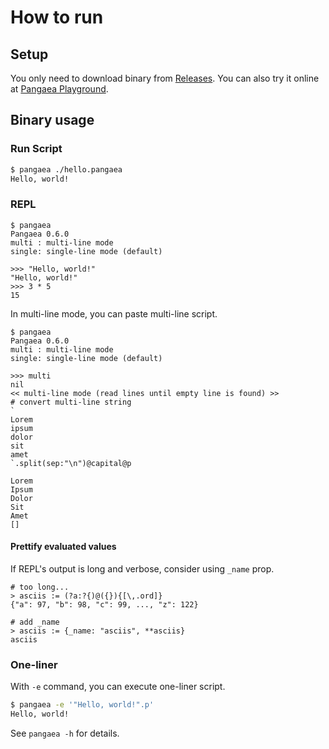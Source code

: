 # How to run

## Setup

You only need to download binary from [Releases](https://github.com/Syuparn/Pangaea/releases). You can also try it online at [Pangaea Playground](https://syuparn.github.io/Pangaea/).

## Binary usage
### Run Script

```bash
$ pangaea ./hello.pangaea
Hello, world!
```

### REPL

```
$ pangaea
Pangaea 0.6.0
multi : multi-line mode
single: single-line mode (default)

>>> "Hello, world!"
"Hello, world!"
>>> 3 * 5
15
```

In multi-line mode, you can paste multi-line script.

```
$ pangaea
Pangaea 0.6.0
multi : multi-line mode
single: single-line mode (default)

>>> multi
nil
<< multi-line mode (read lines until empty line is found) >>
# convert multi-line string
`
Lorem
ipsum
dolor
sit
amet
`.split(sep:"\n")@capital@p

Lorem
Ipsum
Dolor
Sit
Amet
[]
```

#### Prettify evaluated values

If REPL's output is long and verbose, consider using `_name` prop.

```pangaea
# too long...
> asciis := (?a:?{)@({}){[\,.ord]}
{"a": 97, "b": 98, "c": 99, ..., "z": 122}

# add _name
> asciis := {_name: "asciis", **asciis}
asciis
```

### One-liner

With `-e` command, you can execute one-liner script.

```bash
$ pangaea -e '"Hello, world!".p'
Hello, world!
```

See `pangaea -h` for details.
